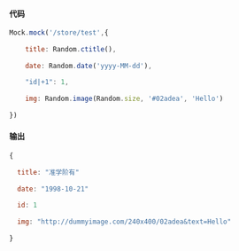 <div id="left"> 

#### 代码 
```javascript
Mock.mock('/store/test',{
  
    title: Random.ctitle(),
  
    date: Random.date('yyyy-MM-dd'),
  
    "id|+1": 1,
  
    img: Random.image(Random.size, '#02adea', 'Hello')
  
})
```
</div>

<div id="right">

#### 输出 
```javascript
{
  
  title: "准学阶有"
  
  date: "1998-10-21"
  
  id: 1
  
  img: "http://dummyimage.com/240x400/02adea&text=Hello"
  
}
```

</div>
